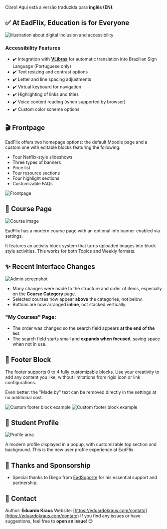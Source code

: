 Claro! Aqui está a versão traduzida para **inglês (EN)**:

## ✅ At EadFlix, Education is for Everyone

![Illustration about digital inclusion and accessibility](https://github.com/user-attachments/assets/c200384f-bcf9-4237-9492-b0bf880ed7d8)

### **Accessibility Features**

* ✔️ Integration with [**VLibras**](https://www.gov.br/governodigital/pt-br/acessibilidade-e-usuario/vlibras) for automatic translation into Brazilian Sign Language (Portuguese only)
* ✔️ Text resizing and contrast options
* ✔️ Letter and line spacing adjustments
* ✔️ Virtual keyboard for navigation
* ✔️ Highlighting of links and titles
* ✔️ Voice content reading (when supported by browser)
* ✔️ Custom color scheme options

## 🎬 Frontpage

EadFlix offers two homepage options: the default Moodle page and a custom one with editable blocks featuring the following:

* Four Netflix-style slideshows
* Three types of banners
* Price list
* Four resource sections
* Four highlight sections
* Customizable FAQs

![Frontpage](https://github.com/user-attachments/assets/df571214-e073-4b5e-9194-f1c52cb2f9dd)

## 🧩 Course Page

![Course image](https://github.com/user-attachments/assets/8f6cc718-cc3f-46a6-a5c2-b9978ec36fed)

EadFlix has a modern course page with an optional info banner enabled via settings.

It features an activity block system that turns uploaded images into block-style activities. This works for both Topics and Weekly formats.

## ✨ Recent Interface Changes

![Admin screenshot](https://github.com/user-attachments/assets/9a757232-5323-4dbc-bae0-4549d5491956)

* Many changes were made to the structure and order of items, especially on the **Course Category** page.
* Selected courses now appear **above** the categories, not below.
* Buttons are now arranged **inline**, not stacked vertically.

### "My Courses" Page:

* The order was changed so the search field appears **at the end of the list**.
* The search field starts small and **expands when focused**, saving space when not in use.

## 🔻 Footer Block

The footer supports 0 to 4 fully customizable blocks. Use your creativity to add any content you like, without limitations from rigid icon or link configurations.

Even better: the "Made by" text can be removed directly in the settings at no additional cost.

![Custom footer block example](https://github.com/user-attachments/assets/be47c72e-91d0-49dc-b4f4-e4a9de741fc7)
![Custom footer block example](https://github.com/user-attachments/assets/22dde218-109d-48a4-9c85-b7fcc459949d)

## 👤 Student Profile

![Profile area](https://github.com/user-attachments/assets/b59edb65-daa1-4748-94d3-a2b99453d41c)

A modern profile displayed in a popup, with customizable top section and background. This is the new user profile experience at EadFlix.

## 🙌 Thanks and Sponsorship

* Special thanks to Diego from [EadSuporte](https://www.eadsuporte.com.br/) for his essential support and partnership.

## 📧 Contact

Author: **Eduardo Kraus**
Website: [https://eduardokraus.com/contato](https://eduardokraus.com/contato)
If you find any issues or have suggestions, feel free to **open an issue**! 😊
